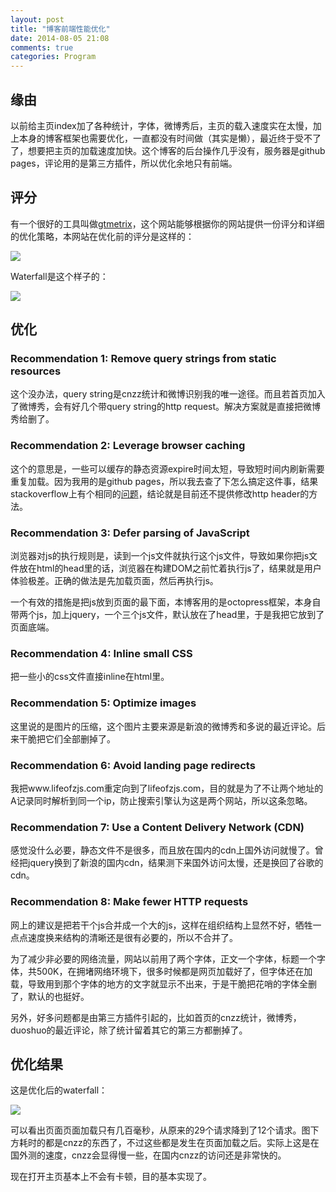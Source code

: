 ```yaml
---
layout: post
title: "博客前端性能优化"
date: 2014-08-05 21:08
comments: true
categories: Program 
---
```


## 缘由

以前给主页index加了各种统计，字体，微博秀后，主页的载入速度实在太慢，加上本身的博客框架也需要优化，一直都没有时间做（其实是懒），最近终于受不了了，想要把主页的加载速度加快。这个博客的后台操作几乎没有，服务器是github pages，评论用的是第三方插件，所以优化余地只有前端。
<!-- more -->
## 评分

有一个很好的工具叫做[gtmetrix](http://gtmetrix.com/)，这个网站能够根据你的网站提供一份评分和详细的优化策略，本网站在优化前的评分是这样的：

<img src="http://zyearnpic.qiniudn.com/before-opt.jpg" />

Waterfall是这个样子的：

<img src="http://zyearnpic.qiniudn.com/pitfall.jpg" />

## 优化

### Recommendation 1: Remove query strings from static resources

这个没办法，query string是cnzz统计和微博识别我的唯一途径。而且若首页加入了微博秀，会有好几个带query string的http request。解决方案就是直接把微博秀给删了。

### Recommendation 2: Leverage browser caching

这个的意思是，一些可以缓存的静态资源expire时间太短，导致短时间内刷新需要重复加载。因为我用的是github pages，所以我去查了下怎么搞定这件事，结果stackoverflow上有个相同的[问题](http://stackoverflow.com/questions/14798589/github-pages-http-headers)，结论就是目前还不提供修改http header的方法。

### Recommendation 3: Defer parsing of JavaScript

浏览器对js的执行规则是，读到一个js文件就执行这个js文件，导致如果你把js文件放在html的head里的话，浏览器在构建DOM之前忙着执行js了，结果就是用户体验极差。正确的做法是先加载页面，然后再执行js。

一个有效的措施是把js放到页面的最下面，本博客用的是octopress框架，本身自带两个js，加上jquery，一个三个js文件，默认放在了head里，于是我把它放到了页面底端。

### Recommendation 4: Inline small CSS

把一些小的css文件直接inline在html里。

### Recommendation 5: Optimize images

这里说的是图片的压缩，这个图片主要来源是新浪的微博秀和多说的最近评论。后来干脆把它们全部删掉了。

### Recommendation 6: Avoid landing page redirects 

我把www.lifeofzjs.com重定向到了lifeofzjs.com，目的就是为了不让两个地址的A记录同时解析到同一个ip，防止搜索引擎认为这是两个网站，所以这条忽略。

### Recommendation 7: Use a Content Delivery Network (CDN)

感觉没什么必要，静态文件不是很多，而且放在国内的cdn上国外访问就慢了。曾经把jquery换到了新浪的国内cdn，结果测下来国外访问太慢，还是换回了谷歌的cdn。

### Recommendation 8: Make fewer HTTP requests

网上的建议是把若干个js合并成一个大的js，这样在组织结构上显然不好，牺牲一点点速度换来结构的清晰还是很有必要的，所以不合并了。

为了减少非必要的网络流量，网站以前用了两个字体，正文一个字体，标题一个字体，共500K，在拥堵网络环境下，很多时候都是网页加载好了，但字体还在加载，导致用到那个字体的地方的文字就显示不出来，于是干脆把花哨的字体全删了，默认的也挺好。

另外，好多问题都是由第三方插件引起的，比如首页的cnzz统计，微博秀，duoshuo的最近评论，除了统计留着其它的第三方都删掉了。

## 优化结果

这是优化后的waterfall：

<img src="http://zyearnpic.qiniudn.com/pit-fall-after.jpg" />

可以看出页面页面加载只有几百毫秒，从原来的29个请求降到了12个请求。图下方耗时的都是cnzz的东西了，不过这些都是发生在页面加载之后。实际上这是在国外测的速度，cnzz会显得慢一些，在国内cnzz的访问还是非常快的。

现在打开主页基本上不会有卡顿，目的基本实现了。
